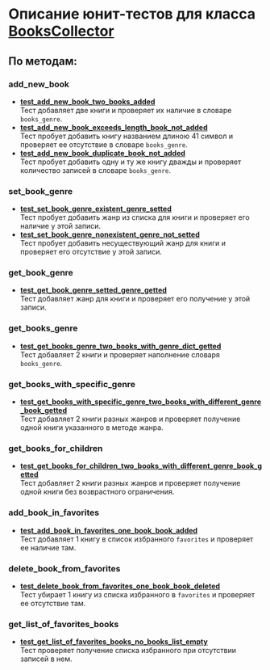 # Описание юнит-тестов для класса <u>BooksCollector</u>
## По методам:
### add_new_book
- <u>**test_add_new_book_two_books_added**</u> <br>
Тест добавляет две книги и проверяет их наличие в словаре `books_genre`.
- <u>**test_add_new_book_exceeds_length_book_not_added**</u> <br>
Тест пробует добавить книгу названием длиною 41 символ и проверяет ее отсутствие в словаре `books_genre`.
- <u>**test_add_new_book_duplicate_book_not_added**</u> <br>
Тест пробует добавить одну и ту же книгу дважды и проверяет количество записей в словаре `books_genre`.
### set_book_genre
- <u>**test_set_book_genre_existent_genre_setted**</u> <br>
Тест пробует добавить жанр из списка для книги и проверяет его наличие у этой записи.
- <u>**test_set_book_genre_nonexistent_genre_not_setted**</u> <br>
Тест пробует добавить несуществующий жанр для книги и проверяет его отсутствие у этой записи.
### get_book_genre
- <u>**test_get_book_genre_setted_genre_getted**</u> <br>
Тест добавляет жанр для книги и проверяет его получение у этой записи.
### get_books_genre
- <u>**test_get_books_genre_two_books_with_genre_dict_getted**</u> <br>
Тест добавляет 2 книги и проверяет наполнение словаря `books_genre`.
### get_books_with_specific_genre
- <u>**test_get_books_with_specific_genre_two_books_with_different_genre_book_getted**</u> <br>
Тест добавляет 2 книги разных жанров и проверяет получение одной книги указанного в методе жанра.
### get_books_for_children
- <u>**test_get_books_for_children_two_books_with_different_genre_book_getted**</u> <br>
Тест добавляет 2 книги разных жанров и проверяет получение одной книги без возврастного ограничения.
### add_book_in_favorites
- <u>**test_add_book_in_favorites_one_book_book_added**</u> <br>
Тест добавляет 1 книгу в список избранного `favorites` и проверяет ее наличие там.
### delete_book_from_favorites
- <u>**test_delete_book_from_favorites_one_book_book_deleted**</u> <br>
Тест убирает 1 книгу из списка избранного в `favorites` и проверяет ее отсутствие там.
### get_list_of_favorites_books
- <u>**test_get_list_of_favorites_books_no_books_list_empty**</u> <br>
Тест проверяет получение списка избранного при отсутствии записей в нем. 

